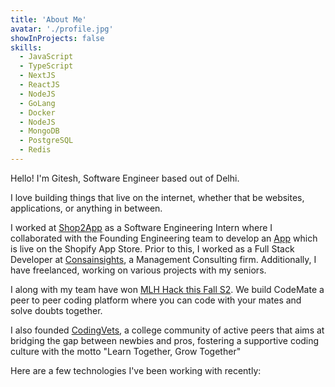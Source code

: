 ```yaml
---
title: 'About Me'
avatar: './profile.jpg'
showInProjects: false
skills:
  - JavaScript
  - TypeScript
  - NextJS
  - ReactJS
  - NodeJS
  - GoLang
  - Docker
  - NodeJS
  - MongoDB
  - PostgreSQL
  - Redis
---
```


Hello! I'm Gitesh, Software Engineer based out of Delhi.

I love building things that live on the internet, whether that be websites, applications, or anything in between.

I worked at [Shop2App](https://www.shop2app.com/) as a Software Engineering Intern where I collaborated with the Founding Engineering team to develop an [App](https://apps.shopify.com/shop2app-mobile-app-builder) which is live on the Shopify App Store. Prior to this, I worked as a Full Stack Developer at [Consainsights](https://consainsights.com/), a Management Consulting firm. Additionally, I have freelanced, working on various projects with my seniors.

I along with my team have won [MLH Hack this Fall S2](https://hackthisfall-2.devpost.com/). We build CodeMate a peer to peer coding platform where you can code with your mates and solve doubts together.

I also founded [CodingVets](https://www.linkedin.com/company/codingvets/), a college community of active peers that aims at bridging the gap between newbies and pros, fostering a supportive coding culture with the motto "Learn Together, Grow Together"

Here are a few technologies I've been working with recently:
